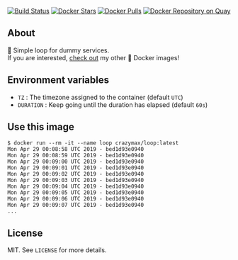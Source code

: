 <p align="center">
  <a href="https://travis-ci.com/crazy-max/docker-loop"><img src="https://img.shields.io/travis/com/crazy-max/docker-loop/master.svg?style=flat-square" alt="Build Status"></a>
  <a href="https://hub.docker.com/r/crazymax/loop/"><img src="https://img.shields.io/docker/stars/crazymax/loop.svg?style=flat-square" alt="Docker Stars"></a>
  <a href="https://hub.docker.com/r/crazymax/loop/"><img src="https://img.shields.io/docker/pulls/crazymax/loop.svg?style=flat-square" alt="Docker Pulls"></a>
  <a href="https://quay.io/repository/crazymax/loop"><img src="https://quay.io/repository/crazymax/loop/status?style=flat-square" alt="Docker Repository on Quay"></a>
</p>

## About

🐳 Simple loop for dummy services.<br />
If you are interested, [check out](https://hub.docker.com/r/crazymax/) my other 🐳 Docker images!

## Environment variables

* `TZ` : The timezone assigned to the container (default `UTC`)
* `DURATION` : Keep going until the duration has elapsed (default `60s`)

## Use this image

```
$ docker run --rm -it --name loop crazymax/loop:latest
Mon Apr 29 00:08:58 UTC 2019 - bed1d93e0940
Mon Apr 29 00:08:59 UTC 2019 - bed1d93e0940
Mon Apr 29 00:09:00 UTC 2019 - bed1d93e0940
Mon Apr 29 00:09:01 UTC 2019 - bed1d93e0940
Mon Apr 29 00:09:02 UTC 2019 - bed1d93e0940
Mon Apr 29 00:09:03 UTC 2019 - bed1d93e0940
Mon Apr 29 00:09:04 UTC 2019 - bed1d93e0940
Mon Apr 29 00:09:05 UTC 2019 - bed1d93e0940
Mon Apr 29 00:09:06 UTC 2019 - bed1d93e0940
Mon Apr 29 00:09:07 UTC 2019 - bed1d93e0940
...
```

## License

MIT. See `LICENSE` for more details.
